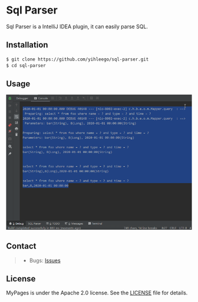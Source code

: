 # Sql Parser

Sql Parser is a IntelliJ IDEA plugin, it can easily parse SQL.

## Installation

```bash
$ git clone https://github.com/yihleego/sql-parser.git
$ cd sql-parser
```

## Usage

![Sql Parser](https://github.com/yihleego/sql-parser/blob/master/images/sp.gif)

## Contact

> * Bugs: [Issues](https://github.com/yihleego/sql-parser/issues)

## License
MyPages is under the Apache 2.0 license. See the [LICENSE](https://github.com/yihleego/sql-parser/blob/master/LICENSE.txt) file for details.

